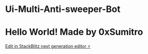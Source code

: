 # Ui-Multi-Anti-sweeper-Bot


# Hello World! Made by 0xSumitro



[Edit in StackBlitz next generation editor ⚡️](https://stackblitz.com/~/github.com/xmmitro/Ui-Multi-Anti-sweeper-Bot)